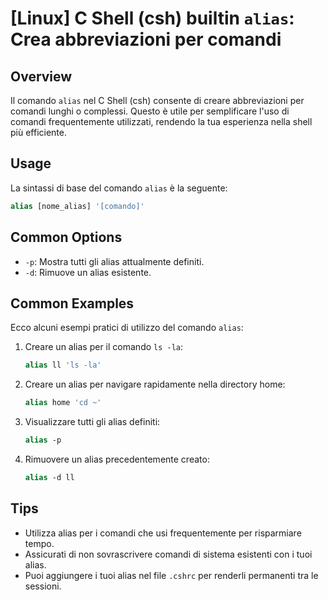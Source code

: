 # [Linux] C Shell (csh) builtin `alias`: Crea abbreviazioni per comandi

## Overview
Il comando `alias` nel C Shell (csh) consente di creare abbreviazioni per comandi lunghi o complessi. Questo è utile per semplificare l'uso di comandi frequentemente utilizzati, rendendo la tua esperienza nella shell più efficiente.

## Usage
La sintassi di base del comando `alias` è la seguente:

```csh
alias [nome_alias] '[comando]'
```

## Common Options
- `-p`: Mostra tutti gli alias attualmente definiti.
- `-d`: Rimuove un alias esistente.

## Common Examples
Ecco alcuni esempi pratici di utilizzo del comando `alias`:

1. Creare un alias per il comando `ls -la`:
   ```csh
   alias ll 'ls -la'
   ```

2. Creare un alias per navigare rapidamente nella directory home:
   ```csh
   alias home 'cd ~'
   ```

3. Visualizzare tutti gli alias definiti:
   ```csh
   alias -p
   ```

4. Rimuovere un alias precedentemente creato:
   ```csh
   alias -d ll
   ```

## Tips
- Utilizza alias per i comandi che usi frequentemente per risparmiare tempo.
- Assicurati di non sovrascrivere comandi di sistema esistenti con i tuoi alias.
- Puoi aggiungere i tuoi alias nel file `.cshrc` per renderli permanenti tra le sessioni.